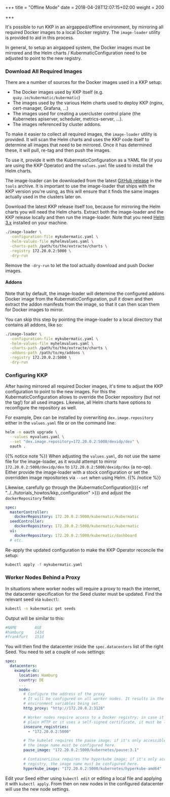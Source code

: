 +++
title = "Offline Mode"
date = 2018-04-28T12:07:15+02:00
weight = 200

+++

It's possible to run KKP in an airgapped/offline environment, by mirroring all required
Docker images to a local Docker registry. The `image-loader` utility is provided to aid
in this process.

In general, to setup an airgapped system, the Docker images must be mirrored and the
Helm charts / KubermaticConfiguration need to be adjusted to point to the new registry.

### Download All Required Images

There are a number of sources for the Docker images used in a KKP setup:

* The Docker images used by KKP itself (e.g. `quay.io/kubermatic/kubermatic`)
* The images used by the various Helm charts used to deploy KKP (nginx, cert-manager,
  Grafana, ...)
* The images used for creating a usercluster control plane (the Kubernetes apiserver,
  scheduler, metrics-server, ...).
* The images referenced by cluster addons.

To make it easier to collect all required images, the `image-loader` utility is provided.
It will scan the Helm charts and uses the KKP code itself to determine all images that
need to be mirrored. Once it has determined these, it will pull, re-tag and then push
the images.

To use it, provide it with the KubermaticConfiguration as a YAML file (if you are using
the KKP Operator) and the `values.yaml` file used to install the Helm charts.

The image-loader can be downloaded from the latest [GitHub release](https://github.com/kubermatic/kubermatic/releases)
in the `tools` archive. It is important to use the image-loader that ships with the KKP
version you're using, as this will ensure that it finds the same images actually used
in the clusters later on.

Download the latest KKP release itself too, because for mirroring the Helm charts you
will need the Helm charts. Extract both the image-loader and the KKP release locally and
then run the image-loader. Note that you need [Helm 3.x](https://helm.sh/) installed
on your machine.

```bash
./image-loader \
  -configuration-file mykubermatic.yaml \
  -helm-values-file myhelmvalues.yaml \
  -charts-path /path/to/the/extracte/charts \
  -registry 172.20.0.2:5000 \
  -dry-run
```

Remove the `-dry-run` to let the tool actually download and push Docker images.

#### Addons

Note that by default, the image-loader will determine the configured addons Docker image
from the KubermaticConfiguration, pull it down and then extract the addon manifests from
the image, so that it can then scan them for Docker images to mirror.

You can skip this step by pointing the image-loader to a local directory that contains
all addons, like so:

```bash
./image-loader \
  -configuration-file mykubermatic.yaml \
  -helm-values-file myhelmvalues.yaml \
  -charts-path /path/to/the/extracte/charts \
  -addons-path /path/to/my/addons \
  -registry 172.20.0.2:5000 \
  -dry-run
```

### Configuring KKP

After having mirrored all required Docker images, it's time to adjust the KKP configuration
to point to the new images. For this the KubermaticConfiguration allows to override the
Docker repository (but not the tag!) for all used images. Likewise, all Helm charts have
options to reconfigure the repository as well.

For example, Dex can be installed by overwriting `dex.image.repository` either in the
`values.yaml` file or on the command line:

```bash
helm -n oauth upgrade \
  --values myvalues.yaml \
  --set "dex.image.repository=172.20.0.2:5000/dexidp/dex" \
  oauth .
```

{{% notice note %}}
When adjusting the `values.yaml`, do not use the same file for the image-loader, as it would
attempt to mirror `172.20.0.2:5000/dexidp/dex` to `172.20.0.2:5000/dexidp/dex` (a no-op).
Either provide the image-loader with a stock configuration or set the overridden image repositories
via `--set` when using Helm.
{{% /notice %}}

Likewise, carefully go through the [KubermaticConfiguration]({{< ref "../../tutorials_howtos/kkp_configuration" >}})
and adjust the `dockerRepository` fields:

```yaml
spec:
  masterController:
    dockerRepository: 172.20.0.2:5000/kubermatic/kubermatic
  seedController:
    dockerRepository: 172.20.0.2:5000/kubermatic/kubermatic
  ui:
    dockerRepository: 172.20.0.2:5000/kubermatic/dashboard
  # etc.
```

Re-apply the updated configuration to make the KKP Operator reconcile the setup:

```bash
kubectl apply -f mykubermatic.yaml
```

### Worker Nodes Behind a Proxy

In situations where worker nodes will require a proxy to reach the internet, the datacenter specification for the
Seed cluster must be updated. 
Find the relevant seed via `kubectl`:

```bash
kubectl -n kubermatic get seeds
```

Output will be similar to this:
```bash
#NAME        AGE
#hamburg     143d
#frankfurt   151d
```

You will then find the datacenter inside the `spec.datacenters` list of the right Seed. You need to set a couple
of `node` settings:

```yaml
spec:
  datacenters:
    example-dc:
      location: Hamburg
      country: DE
      ...
      node:
        # Configure the address of the proxy
        # It will be configured on all worker nodes. It results in the HTTP_PROXY & HTTPS_PROXY
        # environment variables being set.
        http_proxy: "http://172.20.0.2:3128"

        # Worker nodes require access to a Docker registry; in case it is only accessible using
        # plain HTTP or it uses a self-signed certificate, it must be listed here.
        insecure_registries:
          - "172.20.0.2:5000"

        # The kubelet requires the pause image; if it's only accessible using a private registry,
        # the image name must be configured here.
        pause_image: "172.20.0.2:5000/kubernetes/pause:3.1"

        # ContainerLinux requires the hyperkube image; if it's only accessible using a private
        # registry, the image name must be configured here.
        hyperkube_image: "172.20.0.2:5000/kubernetes/hyperkube-amd64"
```

Edit your Seed either using `kubectl edit` or editing a local file and applying it with `kubectl apply`. From then
on new nodes in the configured datacenter will use the new node settings.

